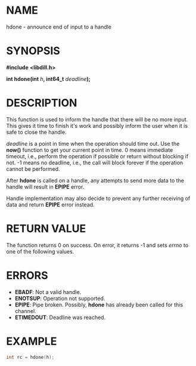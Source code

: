 # NAME

hdone - announce end of input to a handle

# SYNOPSIS

**#include** **&lt;libdill.h>**

**int hdone(int** _h_**, int64_t** _deadline_**);**

# DESCRIPTION

This function is used to inform the handle that there will be no more input. This gives it time to finish it's work and possibly inform the user when it is safe to close the handle.

_deadline_ is a point in time when the operation should time out. Use the **now()** function to get your current point in time. 0 means immediate timeout, i.e., perform the operation if possible or return without blocking if not. -1 means no deadline, i.e., the call will block forever if the operation cannot be performed.

After **hdone** is called on a handle, any attempts to send more data to the handle will result in **EPIPE** error.

Handle implementation may also decide to prevent any further receiving of data and return **EPIPE** error instead. 

# RETURN VALUE

The function returns 0 on success. On error, it returns -1 and sets _errno_ to one of the following values.

# ERRORS

* **EBADF**: Not a valid handle.
* **ENOTSUP**: Operation not supported.
* **EPIPE**:  Pipe broken. Possibly, **hdone** has already been called for this channel.
* **ETIMEDOUT**: Deadline was reached.

# EXAMPLE

```c
int rc = hdone(h);
```

